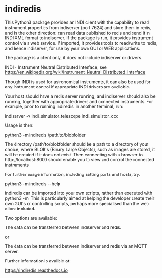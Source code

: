 # indiredis

This Python3 package provides an INDI client with the capability to read instrument properties from indiserver (port 7624) and store them in redis, and in the
other direction; can read data published to redis and send it in INDI XML format to indiserver. If the package is run, it provides instrument control via a web service. If imported, it provides tools to read/write to redis, and hence indiserver, for use by your own GUI or WEB applications.

The package is a client only, it does not include indiserver or drivers.

INDI - Instrument Neutral Distributed Interface, see https://en.wikipedia.org/wiki/Instrument_Neutral_Distributed_Interface

Though INDI is used for astronomical instruments, it can also be used for any instrument control if appropriate INDI drivers are available.

Your host should have a redis server running, and indiserver should also be running, together with appropriate drivers and connected instruments. For example, prior to running indiredis, in another terminal, run:

indiserver -v indi_simulator_telescope indi_simulator_ccd

Usage is then:

python3 -m indiredis /path/to/blobfolder


The directory /path/to/blobfolder should be a path to a directory of your choice, where BLOB's (Binary Large Objects), such as images are stored, it will be created if it does not exist. Then connecting with a browser to http://localhost:8000 should enable you to view and control the connected instruments.

For further usage information, including setting ports and hosts, try:

python3 -m indiredis --help

indiredis can be imported into your own scripts, rather than executed with python3 -m. This is particularly aimed at helping the developer create their own GUI's or controlling scripts, perhaps more specialised than the web client included.

Two options are available:

The data can be transferred between indiserver and redis.

or

The data can be transferred between indiserver and redis via an MQTT server.

Further information is availble at:

https://indiredis.readthedocs.io


